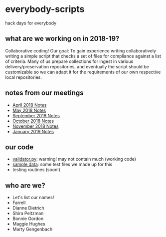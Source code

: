 # everybody-scripts
hack days for everybody

## what are we working on in 2018-19?
Collaborative coding! Our goal: To gain experience writing collaboratively writing a simple script that checks a set of files for compliance against a list of criteria. Many of us prepare collections for ingest in various delivery/preservation repositories, and eventually the script should be customizable so we can adapt it for the requirements of our own respective local repositories.

## notes from our meetings
* [April 2018 Notes](20180425Notes.txt)
* [May 2018 Notes](20180530Notes.txt)
* [September 2018 Notes](20180926Notes.txt)
* [October 2018 Notes](20181031Notes.txt)
* [November 2018 Notes](20181128Notes.txt)
* [January 2019 Notes](20190130Notes.txt)

## our code
* [validator.py](validator.py): warning! may not contain much (working code)
* [sample data](testfiles): some test files we made up for this
* testing routines (soon!)

## who are we?
* Let's list our names!
* Farrell
* Dianne Dietrich
* Shira Peltzman
* Bonnie Gordon
* Maggie Hughes
* Marty Gengenbach
